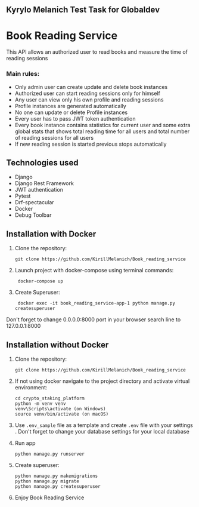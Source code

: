 ## Kyrylo Melanich Test Task for Globaldev
# Book Reading Service
This API allows an authorized user to read books and measure the time of reading sessions
### Main rules:
- Only admin user can create update and delete book instances
- Authorized user can start reading sessions only for himself
- Any user can view only his own profile and reading sessions
- Profile instances are generated automatically
- No one can update or delete Profile instances
- Every user has to pass JWT token authentication
- Every book instance contains statistics for current user and some extra global stats that shows total reading time for all users and total number of reading sessions  for all users
- If new reading session is started previous stops automatically 

## Technologies used
- Django
- Django Rest Framework
- JWT authentication
- Pytest
- Drf-spectacular
- Docker
- Debug Toolbar

## Installation with Docker
1. Clone the repository:
   ```shell
   git clone https://github.com/KirillMelanich/Book_reading_service
   
2. Launch project with docker-compose using terminal commands:
   ```shell
    docker-compose up

3. Create Superuser:
   ```shell
    docker exec -it book_reading_service-app-1 python manage.py createsuperuser   
Don't forget to change 0.0.0.0:8000 port in your browser search line to 127.0.0.1:8000

## Installation without Docker
1. Clone the repository:
   ```shell
   git clone https://github.com/KirillMelanich/Book_reading_service
   
2. If not using docker navigate to the project directory and activate virtual environment:
   ```shell
   cd crypto_staking_platform
   python -m venv venv
   venv\Scripts\activate (on Windows)
   source venv/bin/activate (on macOS)

3. Use `.env_sample` file as a template and create `.env` file with your settings
    . Don't forget to change your database settings for your local database

4. Run app
   ```shell
   python manage.py runserver
5. Create superuser:
   ```shell
   python manage.py makemigrations
   python manage.py migrate
   python manage.py createsuperuser
   
6. Enjoy Book Reading Service